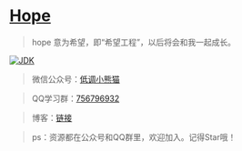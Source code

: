<h1><a href="#">Hope</a></h1>

>hope 意为希望，即“希望工程”，以后将会和我一起成长。

[![JDK](https://img.shields.io/badge/JDK-1.8-yellow.svg)](#)

>微信公众号：[低调小熊猫](https://mp.weixin.qq.com/s/l5t8WSCG_-shiD4BPpLYiw) 

>QQ学习群：[756796932](https://jq.qq.com/?_wv=1027&k=5keAeWA) 

>博客：[链接](https://blog.csdn.net/aodeng110)

>ps：资源都在公众号和QQ群里，欢迎加入。记得Star哦！
